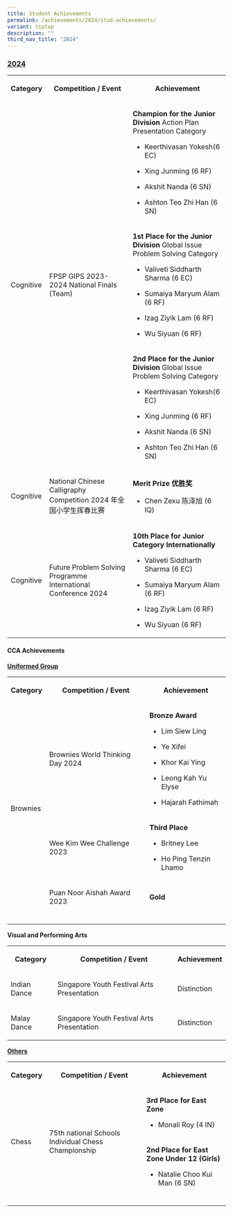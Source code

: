 ```yaml
---
title: Student Achievements
permalink: /achievements/2024/stud-achievements/
variant: tiptap
description: ""
third_nav_title: "2024"
---
```

<h3><strong><u>2024</u></strong></h3>
<table style="minWidth: 75px">
<colgroup>
<col>
<col>
<col>
</colgroup>
<tbody>
<tr>
<th rowspan="1" colspan="1">
<p><strong>Category</strong>
</p>
</th>
<th rowspan="1" colspan="1">
<p><strong>Competition / Event</strong>
</p>
</th>
<th rowspan="1" colspan="1">
<p><strong>Achievement</strong>
</p>
</th>
</tr>
<tr>
<td rowspan="3" colspan="1">
<p>Cognitive</p>
</td>
<td rowspan="3" colspan="1">
<p>FPSP GIPS 2023-2024 National Finals (Team)</p>
</td>
<td rowspan="1" colspan="1">
<p><strong>Champion for the Junior Division</strong> Action Plan Presentation
Category</p>
<ul data-tight="true" class="tight">
<li>
<p>Keerthivasan Yokesh(6 EC)</p>
</li>
<li>
<p>Xing Junming (6 RF)</p>
</li>
<li>
<p>Akshit Nanda (6 SN)</p>
</li>
<li>
<p>Ashton Teo Zhi Han (6 SN)</p>
</li>
</ul>
</td>
</tr>
<tr>
<td rowspan="1" colspan="1">
<p><strong>1st Place for the Junior Division</strong> Global Issue Problem
Solving Category</p>
<ul data-tight="true" class="tight">
<li>
<p>Valiveti Siddharth Sharma (6 EC)</p>
</li>
<li>
<p>Sumaiya Maryum Alam (6 RF)</p>
</li>
<li>
<p>Izag Ziyik Lam (6 RF)</p>
</li>
<li>
<p>Wu Siyuan (6 RF)</p>
</li>
</ul>
</td>
</tr>
<tr>
<td rowspan="1" colspan="1">
<p><strong>2nd Place for the Junior Division</strong> Global Issue Problem
Solving Category</p>
<ul data-tight="true" class="tight">
<li>
<p>Keerthivasan Yokesh(6 EC)</p>
</li>
<li>
<p>Xing Junming (6 RF)</p>
</li>
<li>
<p>Akshit Nanda (6 SN)</p>
</li>
<li>
<p>Ashton Teo Zhi Han (6 SN)</p>
</li>
</ul>
</td>
</tr>
<tr>
<td rowspan="1" colspan="1">
<p>Cognitive</p>
</td>
<td rowspan="1" colspan="1">
<p>National Chinese Calligraphy Competition 2024 年全国小学生挥春比赛</p>
</td>
<td rowspan="1" colspan="1">
<p><strong>Merit Prize 优胜奖</strong>
</p>
<ul data-tight="true" class="tight">
<li>
<p>Chen Zexu 陈泽旭 (6 IQ)</p>
</li>
</ul>
</td>
</tr>
<tr>
<td rowspan="1" colspan="1">
<p>Cognitive</p>
</td>
<td rowspan="1" colspan="1">
<p>Future Problem Solving Programme International Conference 2024</p>
</td>
<td rowspan="1" colspan="1">
<p><strong>10th Place for Junior Category Internationally</strong>
</p>
<ul data-tight="true" class="tight">
<li>
<p>Valiveti Siddharth Sharma (6 EC)</p>
</li>
<li>
<p>Sumaiya Maryum Alam (6 RF)</p>
</li>
<li>
<p>Izag Ziyik Lam (6 RF)</p>
</li>
<li>
<p>Wu Siyuan (6 RF)</p>
</li>
</ul>
</td>
</tr>
</tbody>
</table>
<h4><strong>CCA Achievements</strong></h4>
<p><strong><u>Uniformed Group</u></strong>
</p>
<table style="minWidth: 75px">
<colgroup>
<col>
<col>
<col>
</colgroup>
<tbody>
<tr>
<th rowspan="1" colspan="1">
<p><strong>Category</strong>
</p>
</th>
<th rowspan="1" colspan="1">
<p><strong>Competition / Event</strong>
</p>
</th>
<th rowspan="1" colspan="1">
<p><strong>Achievement</strong>
</p>
</th>
</tr>
<tr>
<td rowspan="3" colspan="1">
<p>Brownies</p>
</td>
<td rowspan="1" colspan="1">
<p>Brownies World Thinking Day 2024</p>
</td>
<td rowspan="1" colspan="1">
<p><strong>Bronze Award</strong>
</p>
<ul data-tight="true" class="tight">
<li>
<p>Lim Siew Ling</p>
</li>
<li>
<p>Ye Xifei</p>
</li>
<li>
<p>Khor Kai Ying</p>
</li>
<li>
<p>Leong Kah Yu Elyse</p>
</li>
<li>
<p>Hajarah Fathimah</p>
</li>
</ul>
</td>
</tr>
<tr>
<td rowspan="1" colspan="1">
<p>Wee Kim Wee Challenge 2023</p>
</td>
<td rowspan="1" colspan="1">
<p><strong>Third Place</strong>
</p>
<ul data-tight="true" class="tight">
<li>
<p>Britney Lee</p>
</li>
<li>
<p>Ho Ping Tenzin Lhamo</p>
</li>
</ul>
</td>
</tr>
<tr>
<td rowspan="1" colspan="1">
<p>Puan Noor Aishah Award 2023</p>
</td>
<td rowspan="1" colspan="1">
<p><strong>Gold</strong>
</p>
</td>
</tr>
<tr>
<td rowspan="1" colspan="1">
<p></p>
</td>
<td rowspan="1" colspan="1">
<p></p>
</td>
<td rowspan="1" colspan="1">
<p></p>
</td>
</tr>
</tbody>
</table>
<p><strong>Visual and Performing Arts</strong>
</p>
<table style="minWidth: 75px">
<colgroup>
<col>
<col>
<col>
</colgroup>
<tbody>
<tr>
<th rowspan="1" colspan="1">
<p>Category</p>
</th>
<th rowspan="1" colspan="1">
<p>Competition / Event</p>
</th>
<th rowspan="1" colspan="1">
<p>Achievement</p>
</th>
</tr>
<tr>
<td rowspan="1" colspan="1">
<p>Indian Dance</p>
</td>
<td rowspan="1" colspan="1">
<p>Singapore Youth Festival Arts Presentation</p>
</td>
<td rowspan="1" colspan="1">
<p>Distinction</p>
</td>
</tr>
<tr>
<td rowspan="1" colspan="1">
<p>Malay Dance</p>
</td>
<td rowspan="1" colspan="1">
<p>Singapore Youth Festival Arts Presentation</p>
</td>
<td rowspan="1" colspan="1">
<p>Distinction</p>
</td>
</tr>
</tbody>
</table>
<p><strong><u>Others</u></strong>
</p>
<table style="minWidth: 75px">
<colgroup>
<col>
<col>
<col>
</colgroup>
<tbody>
<tr>
<th rowspan="1" colspan="1">
<p><strong>Category</strong>
</p>
</th>
<th rowspan="1" colspan="1">
<p><strong>Competition / Event</strong>
</p>
</th>
<th rowspan="1" colspan="1">
<p><strong>Achievement</strong>
</p>
</th>
</tr>
<tr>
<td rowspan="2" colspan="1">
<p>Chess</p>
</td>
<td rowspan="2" colspan="1">
<p>75th national Schools Individual Chess Championship</p>
</td>
<td rowspan="1" colspan="1">
<p><strong>3rd Place for East Zone</strong>
</p>
<ul data-tight="true" class="tight">
<li>
<p>Monali Roy (4 IN)</p>
</li>
</ul>
</td>
</tr>
<tr>
<td rowspan="1" colspan="1">
<p><strong>2nd Place for East Zone Under 12 (Girls)</strong>
</p>
<ul data-tight="true" class="tight">
<li>
<p>Natalie Choo Kui Man (6 SN)</p>
</li>
</ul>
</td>
</tr>
<tr>
<td rowspan="1" colspan="1">
<p></p>
</td>
<td rowspan="1" colspan="1">
<p></p>
</td>
<td rowspan="1" colspan="1">
<p></p>
</td>
</tr>
</tbody>
</table>
<p></p>